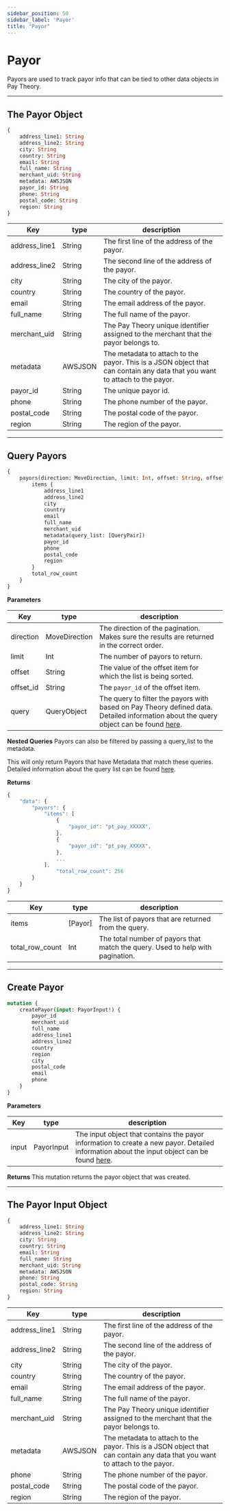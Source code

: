```yaml
---
sidebar_position: 50
sidebar_label: 'Payor'
title: "Payor"
---
```


# Payor

Payors are used to track payor info that can be tied to other data objects in Pay Theory.

***
## The Payor Object
```graphql
{
    address_line1: String
    address_line2: String
    city: String
    country: String
    email: String
    full_name: String
    merchant_uid: String
    metadata: AWSJSON
    payor_id: String
    phone: String
    postal_code: String
    region: String
}
```
|Key                |type         |       description                     |
|-------------------|-------------|---------------------------------------|
|address_line1      |String       |The first line of the address of the payor.|
|address_line2      |String       |The second line of the address of the payor.|
|city               |String       |The city of the payor.|
|country            |String       |The country of the payor.|
|email              |String       |The email address of the payor.|
|full_name          |String       |The full name of the payor.|
|merchant_uid       |String       |The Pay Theory unique identifier assigned to the merchant that the payor belongs to.|
|metadata           |AWSJSON      |The metadata to attach to the payor.  This is a JSON object that can contain any data that you want to attach to the payor.|
|payor_id           |String       |The unique payor id.|
|phone              |String       |The phone number of the payor.|
|postal_code        |String       |The postal code of the payor.|
|region             |String       |The region of the payor.|

***
## Query Payors
```graphql
{
    payors(direction: MoveDirection, limit: Int, offset: String, offset_id: String, query: QueryObject) {
        items {
            address_line1
            address_line2
            city
            country
            email
            full_name
            merchant_uid
            metadata(query_list: [QueryPair])
            payor_id
            phone
            postal_code
            region
        }
        total_row_count
    }
}
```

**Parameters**

|Key                |type         |       description                     |
|-------------------|-------------|---------------------------------------|
|direction          |MoveDirection|The direction of the pagination. Makes sure the results are returned in the correct order.|
|limit              |Int          |The number of payors to return.|
|offset             |String       |The value of the offset item for which the list is being sorted.|
|offset_id          |String       |The `payor_id` of the offset item.|
|query              |QueryObject  |The query to filter the payors with based on Pay Theory defined data. Detailed information about the query object can be found [here](query).|

**Nested Queries**
Payors can also be filtered by passing a query_list to the metadata.

This will only return Payors that have Metadata that match these queries.  Detailed information about the query list can be found [here](query).


**Returns**

```js
{
    "data": {
        "payors": {
            "items": [
                {
                    "payor_id": "pt_pay_XXXXX",
                },
                {
                    "payor_id": "pt_pay_XXXXX",
                },
                ...
            ],
                "total_row_count": 256
        }
    }
}
```

|Key                |type         |       description                     |
|-------------------|-------------|---------------------------------------|
|items              |[Payor]      |The list of payors that are returned from the query.|
|total_row_count    |Int          |The total number of payors that match the query. Used to help with pagination.|

***
## Create Payor
```graphql
mutation {
    createPayor(input: PayorInput!) {
        payor_id
        merchant_uid
        full_name
        address_line1
        address_line2
        country
        region
        city
        postal_code
        email
        phone
    }
}
```

**Parameters**

|Key                |type         |       description                     |
|-------------------|-------------|---------------------------------------|
|input              |PayorInput   |The input object that contains the payor information to create a new payor.  Detailed information about the input object can be found [here](#the-payor-input-object).|

**Returns**
This mutation returns the payor object that was created.

***
## The Payor Input Object
```graphql
{
    address_line1: String
    address_line2: String
    city: String
    country: String
    email: String
    full_name: String
    merchant_uid: String
    metadata: AWSJSON
    phone: String
    postal_code: String
    region: String
}
```

| Key           | type    | description                                                                                                                 |
|---------------|---------|-----------------------------------------------------------------------------------------------------------------------------|
| address_line1 | String  | The first line of the address of the payor.                                                                                 |
| address_line2 | String  | The second line of the address of the payor.                                                                                |
| city          | String  | The city of the payor.                                                                                                      |
| country       | String  | The country of the payor.                                                                                                   |
| email         | String  | The email address of the payor.                                                                                             |
| full_name     | String  | The full name of the payor.                                                                                                 |
|  merchant_uid | String  | The Pay Theory unique identifier assigned to the merchant that the payor belongs to.                                        |
|  metadata     | AWSJSON | The metadata to attach to the payor.  This is a JSON object that can contain any data that you want to attach to the payor. |
|  phone        | String  | The phone number of the payor.                                                                                              |
|  postal_code  | String  | The postal code of the payor.                                                                                               |
|  region       | String  | The region of the payor.                                                                                                    |
